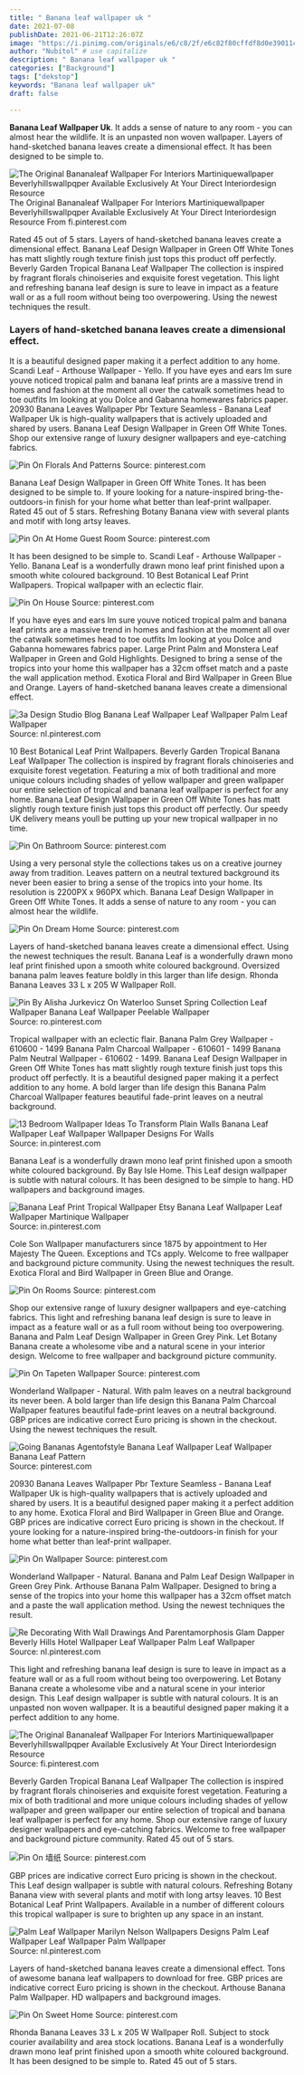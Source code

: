 ```yaml
---
title: " Banana leaf wallpaper uk "
date: 2021-07-08
publishDate: 2021-06-21T12:26:07Z
image: "https://i.pinimg.com/originals/e6/c8/2f/e6c82f80cffdf8d0e39011ce49ea0287.png"
author: "Nubitol" # use capitalize
description: " Banana leaf wallpaper uk "
categories: ["Background"]
tags: ["dekstop"]
keywords: "Banana leaf wallpaper uk"
draft: false

---
```



**Banana Leaf Wallpaper Uk**. It adds a sense of nature to any room - you can almost hear the wildlife. It is an unpasted non woven wallpaper. Layers of hand-sketched banana leaves create a dimensional effect. It has been designed to be simple to.

![The Original Bananaleaf Wallpaper For Interiors Martiniquewallpaper Beverlyhillswallpqper Available Exclusively At Your Direct Interiordesign Resource](https://i.pinimg.com/originals/eb/f9/51/ebf9519a0944bdb61e0ace4b8bdf32c4.jpg "The Original Bananaleaf Wallpaper For Interiors Martiniquewallpaper Beverlyhillswallpqper Available Exclusively At Your Direct Interiordesign Resource")
The Original Bananaleaf Wallpaper For Interiors Martiniquewallpaper Beverlyhillswallpqper Available Exclusively At Your Direct Interiordesign Resource From fi.pinterest.com


Rated 45 out of 5 stars. Layers of hand-sketched banana leaves create a dimensional effect. Banana Leaf Design Wallpaper in Green Off White Tones has matt slightly rough texture finish just tops this product off perfectly. Beverly Garden Tropical Banana Leaf Wallpaper The collection is inspired by fragrant florals chinoiseries and exquisite forest vegetation. This light and refreshing banana leaf design is sure to leave in impact as a feature wall or as a full room without being too overpowering. Using the newest techniques the result.

### Layers of hand-sketched banana leaves create a dimensional effect.

It is a beautiful designed paper making it a perfect addition to any home. Scandi Leaf - Arthouse Wallpaper - Yello. If you have eyes and ears Im sure youve noticed tropical palm and banana leaf prints are a massive trend in homes and fashion at the moment all over the catwalk sometimes head to toe outfits Im looking at you Dolce and Gabanna homewares fabrics paper. 20930 Banana Leaves Wallpaper Pbr Texture Seamless - Banana Leaf Wallpaper Uk is high-quality wallpapers that is actively uploaded and shared by users. Banana Leaf Design Wallpaper in Green Off White Tones. Shop our extensive range of luxury designer wallpapers and eye-catching fabrics.


![Pin On Florals And Patterns](https://i.pinimg.com/originals/6b/24/60/6b24606699702d0feb65766a852f3db8.jpg "Pin On Florals And Patterns")
Source: pinterest.com

Banana Leaf Design Wallpaper in Green Off White Tones. It has been designed to be simple to. If youre looking for a nature-inspired bring-the-outdoors-in finish for your home what better than leaf-print wallpaper. Rated 45 out of 5 stars. Refreshing Botany Banana view with several plants and motif with long artsy leaves.

![Pin On At Home Guest Room](https://i.pinimg.com/originals/d6/3a/42/d63a42c0483ab99f8212b0144b8e877f.jpg "Pin On At Home Guest Room")
Source: pinterest.com

It has been designed to be simple to. Scandi Leaf - Arthouse Wallpaper - Yello. Banana Leaf is a wonderfully drawn mono leaf print finished upon a smooth white coloured background. 10 Best Botanical Leaf Print Wallpapers. Tropical wallpaper with an eclectic flair.

![Pin On House](https://i.pinimg.com/originals/b5/19/73/b519737c1371132d9dc5501e9b729ded.jpg "Pin On House")
Source: pinterest.com

If you have eyes and ears Im sure youve noticed tropical palm and banana leaf prints are a massive trend in homes and fashion at the moment all over the catwalk sometimes head to toe outfits Im looking at you Dolce and Gabanna homewares fabrics paper. Large Print Palm and Monstera Leaf Wallpaper in Green and Gold Highlights. Designed to bring a sense of the tropics into your home this wallpaper has a 32cm offset match and a paste the wall application method. Exotica Floral and Bird Wallpaper in Green Blue and Orange. Layers of hand-sketched banana leaves create a dimensional effect.

![3a Design Studio Blog Banana Leaf Wallpaper Leaf Wallpaper Palm Leaf Wallpaper](https://i.pinimg.com/originals/4d/61/7c/4d617cbe50f9dd66d6dd6033a641c592.jpg "3a Design Studio Blog Banana Leaf Wallpaper Leaf Wallpaper Palm Leaf Wallpaper")
Source: nl.pinterest.com

10 Best Botanical Leaf Print Wallpapers. Beverly Garden Tropical Banana Leaf Wallpaper The collection is inspired by fragrant florals chinoiseries and exquisite forest vegetation. Featuring a mix of both traditional and more unique colours including shades of yellow wallpaper and green wallpaper our entire selection of tropical and banana leaf wallpaper is perfect for any home. Banana Leaf Design Wallpaper in Green Off White Tones has matt slightly rough texture finish just tops this product off perfectly. Our speedy UK delivery means youll be putting up your new tropical wallpaper in no time.

![Pin On Bathroom](https://i.pinimg.com/originals/56/55/ca/5655ca6fd1028f044f1893f24f7ac32d.jpg "Pin On Bathroom")
Source: pinterest.com

Using a very personal style the collections takes us on a creative journey away from tradition. Leaves pattern on a neutral textured background its never been easier to bring a sense of the tropics into your home. Its resolution is 2200PX x 960PX which. Banana Leaf Design Wallpaper in Green Off White Tones. It adds a sense of nature to any room - you can almost hear the wildlife.

![Pin On Dream Home](https://i.pinimg.com/474x/63/4e/f4/634ef461a662c536d60ac0de62de8fbc.jpg "Pin On Dream Home")
Source: pinterest.com

Layers of hand-sketched banana leaves create a dimensional effect. Using the newest techniques the result. Banana Leaf is a wonderfully drawn mono leaf print finished upon a smooth white coloured background. Oversized banana palm leaves feature boldly in this larger than life design. Rhonda Banana Leaves 33 L x 205 W Wallpaper Roll.

![Pin By Alisha Jurkevicz On Waterloo Sunset Spring Collection Leaf Wallpaper Banana Leaf Wallpaper Peelable Wallpaper](https://i.pinimg.com/736x/57/80/3e/57803ec0180c977b19eae2b9967408d0.jpg "Pin By Alisha Jurkevicz On Waterloo Sunset Spring Collection Leaf Wallpaper Banana Leaf Wallpaper Peelable Wallpaper")
Source: ro.pinterest.com

Tropical wallpaper with an eclectic flair. Banana Palm Grey Wallpaper - 610600 - 1499 Banana Palm Charcoal Wallpaper - 610601 - 1499 Banana Palm Neutral Wallpaper - 610602 - 1499. Banana Leaf Design Wallpaper in Green Off White Tones has matt slightly rough texture finish just tops this product off perfectly. It is a beautiful designed paper making it a perfect addition to any home. A bold larger than life design this Banana Palm Charcoal Wallpaper features beautiful fade-print leaves on a neutral background.

![13 Bedroom Wallpaper Ideas To Transform Plain Walls Banana Leaf Wallpaper Leaf Wallpaper Wallpaper Designs For Walls](https://i.pinimg.com/originals/cb/1d/41/cb1d41d2cc7af2d5d76dbefbcb77ce56.jpg "13 Bedroom Wallpaper Ideas To Transform Plain Walls Banana Leaf Wallpaper Leaf Wallpaper Wallpaper Designs For Walls")
Source: in.pinterest.com

Banana Leaf is a wonderfully drawn mono leaf print finished upon a smooth white coloured background. By Bay Isle Home. This Leaf design wallpaper is subtle with natural colours. It has been designed to be simple to hang. HD wallpapers and background images.

![Banana Leaf Print Tropical Wallpaper Etsy Banana Leaf Wallpaper Leaf Wallpaper Martinique Wallpaper](https://i.pinimg.com/originals/b9/bd/db/b9bddbfe26fb7fc328ecd75e69e67187.png "Banana Leaf Print Tropical Wallpaper Etsy Banana Leaf Wallpaper Leaf Wallpaper Martinique Wallpaper")
Source: in.pinterest.com

Cole Son Wallpaper manufacturers since 1875 by appointment to Her Majesty The Queen. Exceptions and TCs apply. Welcome to free wallpaper and background picture community. Using the newest techniques the result. Exotica Floral and Bird Wallpaper in Green Blue and Orange.

![Pin On Rooms](https://i.pinimg.com/originals/80/52/11/8052113bde11b1fded238e0fc37bbd1c.jpg "Pin On Rooms")
Source: pinterest.com

Shop our extensive range of luxury designer wallpapers and eye-catching fabrics. This light and refreshing banana leaf design is sure to leave in impact as a feature wall or as a full room without being too overpowering. Banana and Palm Leaf Design Wallpaper in Green Grey Pink. Let Botany Banana create a wholesome vibe and a natural scene in your interior design. Welcome to free wallpaper and background picture community.

![Pin On Tapeten Wallpaper](https://i.pinimg.com/originals/41/2a/c6/412ac6811a87b941cc130e5810c619db.jpg "Pin On Tapeten Wallpaper")
Source: pinterest.com

Wonderland Wallpaper - Natural. With palm leaves on a neutral background its never been. A bold larger than life design this Banana Palm Charcoal Wallpaper features beautiful fade-print leaves on a neutral background. GBP prices are indicative correct Euro pricing is shown in the checkout. Using the newest techniques the result.

![Going Bananas Agentofstyle Banana Leaf Wallpaper Leaf Wallpaper Banana Leaf Pattern](https://i.pinimg.com/originals/48/99/f4/4899f49561f55f588dec651d7bf8d6da.jpg "Going Bananas Agentofstyle Banana Leaf Wallpaper Leaf Wallpaper Banana Leaf Pattern")
Source: pinterest.com

20930 Banana Leaves Wallpaper Pbr Texture Seamless - Banana Leaf Wallpaper Uk is high-quality wallpapers that is actively uploaded and shared by users. It is a beautiful designed paper making it a perfect addition to any home. Exotica Floral and Bird Wallpaper in Green Blue and Orange. GBP prices are indicative correct Euro pricing is shown in the checkout. If youre looking for a nature-inspired bring-the-outdoors-in finish for your home what better than leaf-print wallpaper.

![Pin On Wallpaper](https://i.pinimg.com/originals/8b/db/59/8bdb59f8b6ba6185d13d11e203e1e5a5.jpg "Pin On Wallpaper")
Source: pinterest.com

Wonderland Wallpaper - Natural. Banana and Palm Leaf Design Wallpaper in Green Grey Pink. Arthouse Banana Palm Wallpaper. Designed to bring a sense of the tropics into your home this wallpaper has a 32cm offset match and a paste the wall application method. Using the newest techniques the result.

![Re Decorating With Wall Drawings And Parentamorphosis Glam Dapper Beverly Hills Hotel Wallpaper Leaf Wallpaper Palm Leaf Wallpaper](https://i.pinimg.com/originals/35/0c/19/350c190667d0ca5908096b3f05661cbd.jpg "Re Decorating With Wall Drawings And Parentamorphosis Glam Dapper Beverly Hills Hotel Wallpaper Leaf Wallpaper Palm Leaf Wallpaper")
Source: nl.pinterest.com

This light and refreshing banana leaf design is sure to leave in impact as a feature wall or as a full room without being too overpowering. Let Botany Banana create a wholesome vibe and a natural scene in your interior design. This Leaf design wallpaper is subtle with natural colours. It is an unpasted non woven wallpaper. It is a beautiful designed paper making it a perfect addition to any home.

![The Original Bananaleaf Wallpaper For Interiors Martiniquewallpaper Beverlyhillswallpqper Available Exclusively At Your Direct Interiordesign Resource](https://i.pinimg.com/originals/eb/f9/51/ebf9519a0944bdb61e0ace4b8bdf32c4.jpg "The Original Bananaleaf Wallpaper For Interiors Martiniquewallpaper Beverlyhillswallpqper Available Exclusively At Your Direct Interiordesign Resource")
Source: fi.pinterest.com

Beverly Garden Tropical Banana Leaf Wallpaper The collection is inspired by fragrant florals chinoiseries and exquisite forest vegetation. Featuring a mix of both traditional and more unique colours including shades of yellow wallpaper and green wallpaper our entire selection of tropical and banana leaf wallpaper is perfect for any home. Shop our extensive range of luxury designer wallpapers and eye-catching fabrics. Welcome to free wallpaper and background picture community. Rated 45 out of 5 stars.

![Pin On 墙纸](https://i.pinimg.com/originals/d8/cf/89/d8cf89521da44bbf32bbf720e050d734.jpg "Pin On 墙纸")
Source: pinterest.com

GBP prices are indicative correct Euro pricing is shown in the checkout. This Leaf design wallpaper is subtle with natural colours. Refreshing Botany Banana view with several plants and motif with long artsy leaves. 10 Best Botanical Leaf Print Wallpapers. Available in a number of different colours this tropical wallpaper is sure to brighten up any space in an instant.

![Palm Leaf Wallpaper Marilyn Nelson Wallpapers Designs Palm Leaf Wallpaper Leaf Wallpaper Palm Wallpaper](https://i.pinimg.com/736x/9f/dd/7c/9fdd7cdc3bc4efa7f2141537c791d950.jpg "Palm Leaf Wallpaper Marilyn Nelson Wallpapers Designs Palm Leaf Wallpaper Leaf Wallpaper Palm Wallpaper")
Source: nl.pinterest.com

Layers of hand-sketched banana leaves create a dimensional effect. Tons of awesome banana leaf wallpapers to download for free. GBP prices are indicative correct Euro pricing is shown in the checkout. Arthouse Banana Palm Wallpaper. HD wallpapers and background images.

![Pin On Sweet Home](https://i.pinimg.com/originals/e6/c8/2f/e6c82f80cffdf8d0e39011ce49ea0287.png "Pin On Sweet Home")
Source: pinterest.com

Rhonda Banana Leaves 33 L x 205 W Wallpaper Roll. Subject to stock courier availability and area stock locations. Banana Leaf is a wonderfully drawn mono leaf print finished upon a smooth white coloured background. It has been designed to be simple to. Rated 45 out of 5 stars.


